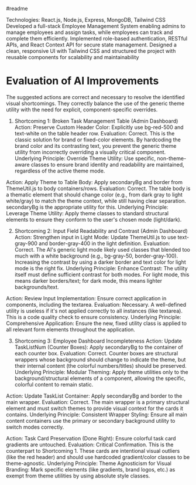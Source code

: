 #readme

Technologies: React.js, Node.js, Express, MongoDB, Tailwind CSS Developed a full-stack Employee Management System enabling admins to manage employees and assign tasks, while employees can track and complete them efficiently. Implemented role-based authentication, RESTful APIs, and React Context API for secure state management. Designed a clean, responsive UI with Tailwind CSS and structured the project with reusable components for scalability and maintainability


#  Evaluation of AI Improvements
The suggested actions are correct and necessary to resolve the identified visual shortcomings. They correctly balance the use of the generic theme utility with the need for explicit, component-specific overrides.

1. Shortcoming 1: Broken Task Management Table (Admin Dashboard)
Action: Preserve Custom Header Color: Explicitly use bg-red-500 and text-white on the table header row.
Evaluation: Correct. This is the classic solution for brand or fixed-color elements. By hardcoding the brand color and its contrasting text, you prevent the generic theme utility from incorrectly overriding a visually critical component.
Underlying Principle: Override Theme Utility: Use specific, non-theme-aware classes to ensure brand identity and readability are maintained, regardless of the active theme mode.

Action: Apply Theme to Table Body: Apply secondaryBg and border from ThemeUtil.js to body containers/rows.
Evaluation: Correct. The table body is a thematic element that should change color (e.g., from dark gray to light white/gray) to match the theme context, while still having clear separation. secondaryBg is the appropriate utility for this.
Underlying Principle: Leverage Theme Utility: Apply theme classes to standard structural elements to ensure they conform to the user's chosen mode (light/dark).

2. Shortcoming 2: Input Field Readability and Contrast (Admin Dashboard)
Action: Strengthen input in Light Mode: Update ThemeUtil.js to use text-gray-900 and border-gray-400 in the light definition.
Evaluation: Correct. The AI's generic light mode likely used classes that blended too much with a white background (e.g., bg-gray-50, border-gray-100). Increasing the contrast by using a darker border and text color for light mode is the right fix.
Underlying Principle: Enhance Contrast: The utility itself must define sufficient contrast for both modes. For light mode, this means darker borders/text; for dark mode, this means lighter backgrounds/text.

Action: Review Input Implementation: Ensure correct application in components, including the textarea.
Evaluation: Necessary. A well-defined utility is useless if it's not applied correctly to all instances (like textarea). This is a code quality check to ensure consistency.
Underlying Principle: Comprehensive Application: Ensure the new, fixed utility class is applied to all relevant form elements throughout the application.

3. Shortcoming 3: Employee Dashboard Incompleteness
Action: Update TaskListNum (Counter Boxes): Apply secondaryBg to the container of each counter box.
Evaluation: Correct. Counter boxes are structural wrappers whose background should change to indicate the theme, but their internal content (the colorful numbers/titles) should be preserved.
Underlying Principle: Modular Theming: Apply theme utilities only to the background/structural elements of a component, allowing the specific, colorful content to remain static.

Action: Update TaskList Container: Apply secondaryBg and border to the main wrapper.
Evaluation: Correct. The main wrapper is a primary structural element and must switch themes to provide visual context for the cards it contains.
Underlying Principle: Consistent Wrapper Styling: Ensure all main content containers use the primary or secondary background utility to switch modes correctly.

Action: Task Card Preservation (Done Right): Ensure colorful task card gradients are untouched.
Evaluation: Critical Confirmation. This is the counterpart to Shortcoming 1. These cards are intentional visual outliers (like the red header) and should use hardcoded gradient/color classes to be theme-agnostic.
Underlying Principle: Theme Agnosticism for Visual Branding: Mark specific elements (like gradients, brand logos, etc.) as exempt from theme utilities by using absolute style classes.


